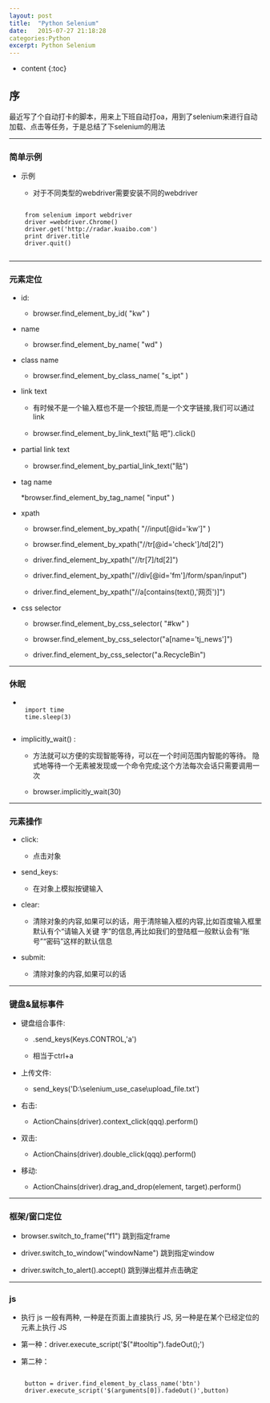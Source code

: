 ```yaml
---
layout: post
title:  "Python Selenium"
date:   2015-07-27 21:18:28
categories:Python
excerpt: Python Selenium
---
```


* content
{:toc}


## 序

最近写了个自动打卡的脚本，用来上下班自动打oa，用到了selenium来进行自动加载、点击等任务，于是总结了下selenium的用法

---

### 简单示例

 * 示例

   * 对于不同类型的webdriver需要安装不同的webdriver
    <pre><code>
    from selenium import webdriver
    driver =webdriver.Chrome()
    driver.get('http://radar.kuaibo.com')
    print driver.title
    driver.quit()
    </code></pre>
---

### 元素定位

 * id:

    * browser.find_element_by_id( "kw" )

 * name

    * browser.find_element_by_name( "wd" )

 * class name

    * browser.find_element_by_class_name( "s_ipt" )

 * link text

    * 有时候不是一个输入框也不是一个按钮,而是一个文字链接,我们可以通过 link

    * browser.find_element_by_link_text("贴 吧").click()

 * partial link text

    * browser.find_element_by_partial_link_text("贴")

 * tag name

    *browser.find_element_by_tag_name( "input" )

 * xpath

    * browser.find_element_by_xpath( "//input[@id='kw']" )

    * browser.find_element_by_xpath("//tr[@id='check']/td[2]")

    * driver.find_element_by_xpath("//tr[7]/td[2]")

    * driver.find_element_by_xpath("//div[@id='fm']/form/span/input")

    * driver.find_element_by_xpath("//a[contains(text(),'网页')]")

 * css selector

    * browser.find_element_by_css_selector( "#kw" )

    * browser.find_element_by_css_selector("a[name='tj_news']")

    * driver.find_element_by_css_selector("a.RecycleBin")

---

### 休眠

 *
     <pre><code>
    import time
    time.sleep(3)
    </code></pre>

 * implicitly_wait() :

    * 方法就可以方便的实现智能等待，可以在一个时间范围内智能的等待。
隐式地等待一个无素被发现或一个命令完成;这个方法每次会话只需要调用一次

    * browser.implicitly_wait(30)

---

### 元素操作

 * click:

    * 点击对象

 * send_keys:

    * 在对象上模拟按键输入

 * clear:

    * 清除对象的内容,如果可以的话，用于清除输入框的内容,比如百度输入框里默认有个“请输入关键
字”的信息,再比如我们的登陆框一般默认会有“账号”“密码”这样的默认信息

 * submit:

    * 清除对象的内容,如果可以的话
---

### 键盘&鼠标事件

 * 键盘组合事件:

    * .send_keys(Keys.CONTROL,'a')

    * 相当于ctrl+a

 * 上传文件:

    * send_keys('D:\\selenium_use_case\upload_file.txt')

 * 右击:

    * ActionChains(driver).context_click(qqq).perform()

 * 双击:

    * ActionChains(driver).double_click(qqq).perform()

 * 移动:

    * ActionChains(driver).drag_and_drop(element, target).perform()


---

### 框架/窗口定位

 * browser.switch_to_frame("f1") 跳到指定frame

 * driver.switch_to_window("windowName") 跳到指定window

 * driver.switch_to_alert().accept() 跳到弹出框并点击确定

---

### js

 * 执行 js 一般有两种,
一种是在页面上直接执行 JS,
另一种是在某个已经定位的元素上执行 JS

 * 第一种：driver.execute_script('$("#tooltip").fadeOut();')

 * 第二种：
     <pre><code>
    button = driver.find_element_by_class_name('btn')
    driver.execute_script('$(arguments[0]).fadeOut()',button)
     </code></pre>